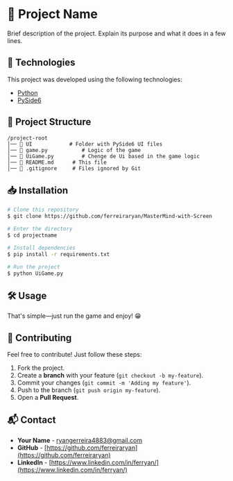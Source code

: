 # 📌 Project Name

Brief description of the project. Explain its purpose and what it does in a few lines.

## 🚀 Technologies

This project was developed using the following technologies:

- [Python](https://www.python.org/)
- [PySide6](https://pypi.org/project/PySide6/)

## 📂 Project Structure

```
/project-root
│── 📁 UI            # Folder with PySide6 UI files
│── 🐍 game.py           # Logic of the game
│── 🐍 UiGame.py         # Chenge de Ui based in the game logic
│── 📄 README.md      # This file
│── 📄 .gitignore     # Files ignored by Git
```

## 📥 Installation

```sh
# Clone this repository
$ git clone https://github.com/ferreiraryan/MasterMind-with-Screen

# Enter the directory
$ cd projectname

# Install dependencies
$ pip install -r requirements.txt

# Run the project
$ python UiGame.py
```

## 🛠️ Usage

That's simple—just run the game and enjoy! 😁

## 🤝 Contributing

Feel free to contribute! Just follow these steps:

1. Fork the project.
2. Create a **branch** with your feature (`git checkout -b my-feature`).
3. Commit your changes (`git commit -m 'Adding my feature'`).
4. Push to the branch (`git push origin my-feature`).
5. Open a **Pull Request**.

## 📬 Contact

- **Your Name** - [ryangerreira4883@gmail.com](mailto:youremail@email.com)
- **GitHub** - [https://github.com/ferreiraryan](https://github.com/ferreiraryan)
- **LinkedIn** - [https://www.linkedin.com/in/ferryan/](https://www.linkedin.com/in/ferryan/)


